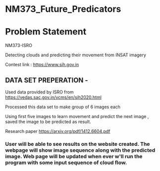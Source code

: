 # NM373_Future_Predicators

# Problem Statement
NM373-ISRO

Detecting clouds and predicting their movement from INSAT imagery

Contest link : https://www.sih.gov.in

## DATA SET PREPERATION -

Used data provided by ISRO from https://vedas.sac.gov.in/vcms/en/sih2020.html

Processed this data set to make group of 6 images each

Using first five images to learn movement and predict the next image , saved the image to be predicted as result.


Research paper https://arxiv.org/pdf/1412.6604.pdf

### User will be able to see results on the website created. The webpage will show image sequence along with the predicted image. Web page will be updated when ever w'll run the program with some input sequence of cloud flow.
